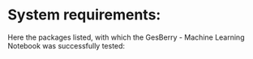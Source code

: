 # System requirements:

Here the packages listed, with which the GesBerry - Machine Learning Notebook was successfully tested:
